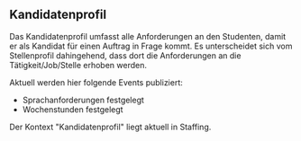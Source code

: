 ## Kandidatenprofil

Das Kandidatenprofil umfasst alle Anforderungen an den Studenten, damit er als Kandidat für einen Auftrag in Frage kommt.
Es unterscheidet sich vom Stellenprofil dahingehend, dass dort die Anforderungen an die Tätigkeit/Job/Stelle erhoben werden.

Aktuell werden hier folgende Events publiziert:

-   Sprachanforderungen festgelegt
-   Wochenstunden festgelegt

Der Kontext "Kandidatenprofil" liegt aktuell in Staffing.
